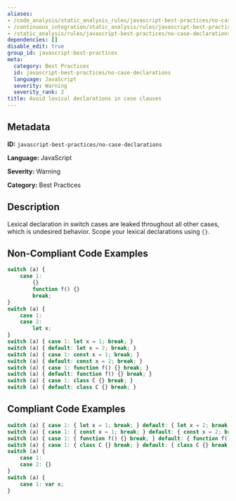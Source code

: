 ```yaml
---
aliases:
- /code_analysis/static_analysis_rules/javascript-best-practices/no-case-declarations
- /continuous_integration/static_analysis/rules/javascript-best-practices/no-case-declarations
- /static_analysis/rules/javascript-best-practices/no-case-declarations
dependencies: []
disable_edit: true
group_id: javascript-best-practices
meta:
  category: Best Practices
  id: javascript-best-practices/no-case-declarations
  language: JavaScript
  severity: Warning
  severity_rank: 2
title: Avoid lexical declarations in case clauses
---
```

<!--  SOURCED FROM https://github.com/DataDog/datadog-static-analyzer-rule-docs -->


## Metadata
**ID:** `javascript-best-practices/no-case-declarations`

**Language:** JavaScript

**Severity:** Warning

**Category:** Best Practices

## Description
Lexical declaration in switch cases are leaked throughout all other cases, which is undesired behavior. Scope your lexical declarations using `{}`.

## Non-Compliant Code Examples
```javascript
switch (a) { 
    case 1: 
        {}
        function f() {} 
        break;
}
switch (a) { 
    case 1: 
    case 2: 
        let x; 
}
switch (a) { case 1: let x = 1; break; }
switch (a) { default: let x = 2; break; }
switch (a) { case 1: const x = 1; break; }
switch (a) { default: const x = 2; break; }
switch (a) { case 1: function f() {} break; }
switch (a) { default: function f() {} break; }
switch (a) { case 1: class C {} break; }
switch (a) { default: class C {} break; }
```

## Compliant Code Examples
```javascript
switch (a) { case 1: { let x = 1; break; } default: { let x = 2; break; } }
switch (a) { case 1: { const x = 1; break; } default: { const x = 2; break; } }
switch (a) { case 1: { function f() {} break; } default: { function f() {} break; } }
switch (a) { case 1: { class C {} break; } default: { class C {} break; } }
switch (a) { 
    case 1: 
    case 2: {} 
}
switch (a) {
    case 1: var x; 
}
```
